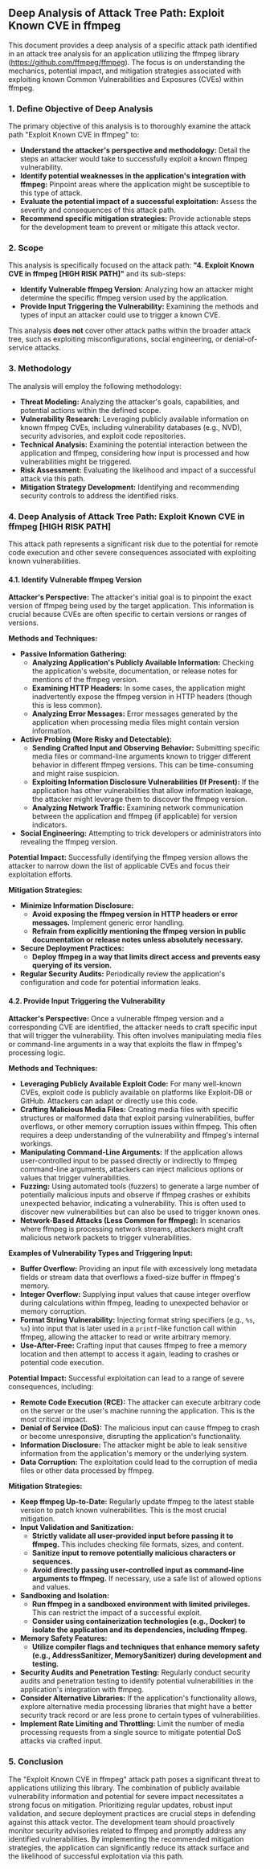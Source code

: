 ## Deep Analysis of Attack Tree Path: Exploit Known CVE in ffmpeg

This document provides a deep analysis of a specific attack path identified in an attack tree analysis for an application utilizing the ffmpeg library (https://github.com/ffmpeg/ffmpeg). The focus is on understanding the mechanics, potential impact, and mitigation strategies associated with exploiting known Common Vulnerabilities and Exposures (CVEs) within ffmpeg.

### 1. Define Objective of Deep Analysis

The primary objective of this analysis is to thoroughly examine the attack path "Exploit Known CVE in ffmpeg" to:

* **Understand the attacker's perspective and methodology:** Detail the steps an attacker would take to successfully exploit a known ffmpeg vulnerability.
* **Identify potential weaknesses in the application's integration with ffmpeg:** Pinpoint areas where the application might be susceptible to this type of attack.
* **Evaluate the potential impact of a successful exploitation:** Assess the severity and consequences of this attack path.
* **Recommend specific mitigation strategies:** Provide actionable steps for the development team to prevent or mitigate this attack vector.

### 2. Scope

This analysis is specifically focused on the attack path: **"4. Exploit Known CVE in ffmpeg [HIGH RISK PATH]"** and its sub-steps:

* **Identify Vulnerable ffmpeg Version:**  Analyzing how an attacker might determine the specific ffmpeg version used by the application.
* **Provide Input Triggering the Vulnerability:** Examining the methods and types of input an attacker could use to trigger a known CVE.

This analysis **does not** cover other attack paths within the broader attack tree, such as exploiting misconfigurations, social engineering, or denial-of-service attacks.

### 3. Methodology

The analysis will employ the following methodology:

* **Threat Modeling:**  Analyzing the attacker's goals, capabilities, and potential actions within the defined scope.
* **Vulnerability Research:**  Leveraging publicly available information on known ffmpeg CVEs, including vulnerability databases (e.g., NVD), security advisories, and exploit code repositories.
* **Technical Analysis:**  Examining the potential interaction between the application and ffmpeg, considering how input is processed and how vulnerabilities might be triggered.
* **Risk Assessment:**  Evaluating the likelihood and impact of a successful attack via this path.
* **Mitigation Strategy Development:**  Identifying and recommending security controls to address the identified risks.

### 4. Deep Analysis of Attack Tree Path: Exploit Known CVE in ffmpeg [HIGH RISK PATH]

This attack path represents a significant risk due to the potential for remote code execution and other severe consequences associated with exploiting known vulnerabilities.

#### 4.1. Identify Vulnerable ffmpeg Version

**Attacker's Perspective:** The attacker's initial goal is to pinpoint the exact version of ffmpeg being used by the target application. This information is crucial because CVEs are often specific to certain versions or ranges of versions.

**Methods and Techniques:**

* **Passive Information Gathering:**
    * **Analyzing Application's Publicly Available Information:**  Checking the application's website, documentation, or release notes for mentions of the ffmpeg version.
    * **Examining HTTP Headers:**  In some cases, the application might inadvertently expose the ffmpeg version in HTTP headers (though this is less common).
    * **Analyzing Error Messages:**  Error messages generated by the application when processing media files might contain version information.
* **Active Probing (More Risky and Detectable):**
    * **Sending Crafted Input and Observing Behavior:**  Submitting specific media files or command-line arguments known to trigger different behavior in different ffmpeg versions. This can be time-consuming and might raise suspicion.
    * **Exploiting Information Disclosure Vulnerabilities (If Present):**  If the application has other vulnerabilities that allow information leakage, the attacker might leverage them to discover the ffmpeg version.
    * **Analyzing Network Traffic:**  Examining network communication between the application and ffmpeg (if applicable) for version indicators.
* **Social Engineering:**  Attempting to trick developers or administrators into revealing the ffmpeg version.

**Potential Impact:** Successfully identifying the ffmpeg version allows the attacker to narrow down the list of applicable CVEs and focus their exploitation efforts.

**Mitigation Strategies:**

* **Minimize Information Disclosure:**
    * **Avoid exposing the ffmpeg version in HTTP headers or error messages.** Implement generic error handling.
    * **Refrain from explicitly mentioning the ffmpeg version in public documentation or release notes unless absolutely necessary.**
* **Secure Deployment Practices:**
    * **Deploy ffmpeg in a way that limits direct access and prevents easy querying of its version.**
* **Regular Security Audits:**  Periodically review the application's configuration and code for potential information leaks.

#### 4.2. Provide Input Triggering the Vulnerability

**Attacker's Perspective:** Once a vulnerable ffmpeg version and a corresponding CVE are identified, the attacker needs to craft specific input that will trigger the vulnerability. This often involves manipulating media files or command-line arguments in a way that exploits the flaw in ffmpeg's processing logic.

**Methods and Techniques:**

* **Leveraging Publicly Available Exploit Code:**  For many well-known CVEs, exploit code is publicly available on platforms like Exploit-DB or GitHub. Attackers can adapt or directly use this code.
* **Crafting Malicious Media Files:**  Creating media files with specific structures or malformed data that exploit parsing vulnerabilities, buffer overflows, or other memory corruption issues within ffmpeg. This often requires a deep understanding of the vulnerability and ffmpeg's internal workings.
* **Manipulating Command-Line Arguments:**  If the application allows user-controlled input to be passed directly or indirectly to ffmpeg command-line arguments, attackers can inject malicious options or values that trigger vulnerabilities.
* **Fuzzing:**  Using automated tools (fuzzers) to generate a large number of potentially malicious inputs and observe if ffmpeg crashes or exhibits unexpected behavior, indicating a vulnerability. This is often used to discover new vulnerabilities but can also be used to trigger known ones.
* **Network-Based Attacks (Less Common for ffmpeg):** In scenarios where ffmpeg is processing network streams, attackers might craft malicious network packets to trigger vulnerabilities.

**Examples of Vulnerability Types and Triggering Input:**

* **Buffer Overflow:**  Providing an input file with excessively long metadata fields or stream data that overflows a fixed-size buffer in ffmpeg's memory.
* **Integer Overflow:**  Supplying input values that cause integer overflow during calculations within ffmpeg, leading to unexpected behavior or memory corruption.
* **Format String Vulnerability:**  Injecting format string specifiers (e.g., `%s`, `%x`) into input that is later used in a `printf`-like function call within ffmpeg, allowing the attacker to read or write arbitrary memory.
* **Use-After-Free:**  Crafting input that causes ffmpeg to free a memory location and then attempt to access it again, leading to crashes or potential code execution.

**Potential Impact:** Successful exploitation can lead to a range of severe consequences, including:

* **Remote Code Execution (RCE):** The attacker can execute arbitrary code on the server or the user's machine running the application. This is the most critical impact.
* **Denial of Service (DoS):**  The malicious input can cause ffmpeg to crash or become unresponsive, disrupting the application's functionality.
* **Information Disclosure:**  The attacker might be able to leak sensitive information from the application's memory or the underlying system.
* **Data Corruption:**  The exploitation could lead to the corruption of media files or other data processed by ffmpeg.

**Mitigation Strategies:**

* **Keep ffmpeg Up-to-Date:**  Regularly update ffmpeg to the latest stable version to patch known vulnerabilities. This is the most crucial mitigation.
* **Input Validation and Sanitization:**
    * **Strictly validate all user-provided input before passing it to ffmpeg.**  This includes checking file formats, sizes, and content.
    * **Sanitize input to remove potentially malicious characters or sequences.**
    * **Avoid directly passing user-controlled input as command-line arguments to ffmpeg.** If necessary, use a safe list of allowed options and values.
* **Sandboxing and Isolation:**
    * **Run ffmpeg in a sandboxed environment with limited privileges.** This can restrict the impact of a successful exploit.
    * **Consider using containerization technologies (e.g., Docker) to isolate the application and its dependencies, including ffmpeg.**
* **Memory Safety Features:**
    * **Utilize compiler flags and techniques that enhance memory safety (e.g., AddressSanitizer, MemorySanitizer) during development and testing.**
* **Security Audits and Penetration Testing:**  Regularly conduct security audits and penetration testing to identify potential vulnerabilities in the application's integration with ffmpeg.
* **Consider Alternative Libraries:**  If the application's functionality allows, explore alternative media processing libraries that might have a better security track record or are less prone to certain types of vulnerabilities.
* **Implement Rate Limiting and Throttling:**  Limit the number of media processing requests from a single source to mitigate potential DoS attacks via crafted input.

### 5. Conclusion

The "Exploit Known CVE in ffmpeg" attack path poses a significant threat to applications utilizing this library. The combination of publicly available vulnerability information and potential for severe impact necessitates a strong focus on mitigation. Prioritizing regular updates, robust input validation, and secure deployment practices are crucial steps in defending against this attack vector. The development team should proactively monitor security advisories related to ffmpeg and promptly address any identified vulnerabilities. By implementing the recommended mitigation strategies, the application can significantly reduce its attack surface and the likelihood of successful exploitation via this path.
